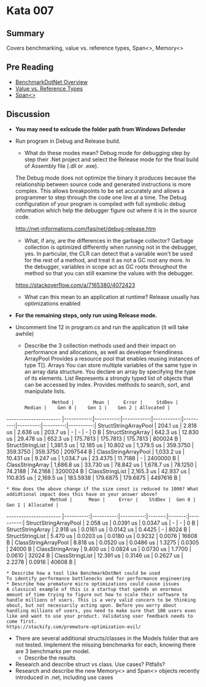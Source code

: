 # Kata 007

## Summary
Covers benchmarking, value vs. reference types, Span<>, Memory<>

## Pre Reading
- [BenchmarkDotNet Overview](https://benchmarkdotnet.org/)
- [Value vs. Reference Types](http://adamsitnik.com/Value-Types-vs-Reference-Types/)
- [Span<>](https://msdn.microsoft.com/en-us/magazine/mt814808.aspx)

## Discussion
- **You may need to exlcude the folder path from Windows Defender**
- Run program in Debug and Release build. 
    * What do these modes mean?
    Debug mode for debugging step by step their .Net project and select the Release mode for the final build of Assembly file (.dll or .exe).

    The Debug mode does not optimize the binary it produces because the relationship between source code and generated instructions is more complex. This allows breakpoints to be set accurately and allows a programmer to step through the code one line at a time. The Debug configuration of your program is compiled with full symbolic debug information which help the debugger figure out where it is in the source code.
    
    http://net-informations.com/faq/net/debug-release.htm

    * What, if any, are the differences in the garbage collector? 
    Garbage collection is optimized differently when running not in the debugger, yes. In particular, the CLR can detect that a variable won't be used for the rest of a method, and treat it as not a GC root any more. In the debugger, variables in scope act as GC roots throughout the method so that you can still examine the values with the debugger.

    https://stackoverflow.com/a/7165380/4072423
    * What can this mean to an application at runtime?
    Release usually has optimizations enabled
- **For the remaining steps, only run using Release mode.**
- Uncomment line 12 in program.cs and run the application (it will take awhile)
    * Describe the 3 collection methods used and their impact on performance and allocations, as well as developer friendliness
    ArrayPool
    Provides a resource pool that enables reusing instances of type T[].
    Arrays
    You can store multiple variables of the same type in an array data structure. You declare an array by specifying the type of its elements.
    List
    Represents a strongly typed list of objects that can be accessed by index. Provides methods to search, sort, and manipulate lists.

                    Method |       Mean |     Error |     StdDev |     Median |    Gen 0 |    Gen 1 |    Gen 2 | Allocated |
---------------------- |-----------:|----------:|-----------:|-----------:|---------:|---------:|---------:|----------:|
 StructStringArrayPool |   204.1 us |  2.818 us |   2.636 us |   203.7 us |        - |        - |        - |       0 B |
     StructStringArray |   642.3 us | 12.830 us |  29.478 us |   652.3 us | 175.7813 | 175.7813 | 175.7813 |  800024 B |
      StructStringList | 1,381.5 us | 12.185 us |  10.802 us | 1,379.5 us | 359.3750 | 359.3750 | 359.3750 | 2097544 B |
  ClassStringArrayPool | 1,033.2 us | 10.431 us |   9.247 us | 1,034.7 us |  23.4375 |  11.7188 |        - | 2400000 B |
      ClassStringArray | 1,686.8 us | 33.730 us |  78.842 us | 1,678.7 us |  78.1250 |  74.2188 |  74.2188 | 3200024 B |
       ClassStringList | 2,165.3 us | 42.937 us | 110.835 us | 2,169.5 us | 183.5938 | 179.6875 | 179.6875 | 4497616 B |


    * How does the above change if the size const is reduced to 1000? What addidtional impact does this have on your answer above?
                    Method |      Mean |     Error |    StdDev |  Gen 0 |  Gen 1 | Allocated |
---------------------- |----------:|----------:|----------:|-------:|-------:|----------:|
 StructStringArrayPool |  2.058 us | 0.0391 us | 0.0347 us |      - |      - |       0 B |
     StructStringArray |  2.918 us | 0.0161 us | 0.0142 us | 0.4425 |      - |    8024 B |
      StructStringList |  5.470 us | 0.0203 us | 0.0180 us | 0.9232 | 0.0076 |   16608 B |
  ClassStringArrayPool |  8.818 us | 0.0520 us | 0.0486 us | 1.3275 | 0.0305 |   24000 B |
      ClassStringArray |  9.400 us | 0.0824 us | 0.0730 us | 1.7700 | 0.0610 |   32024 B |
       ClassStringList | 12.391 us | 0.3146 us | 0.2627 us | 2.2278 | 0.0916 |   40608 B |

    * Describe how a tool like BenchmarkDotNet could be used
    To identify performance bottlenecks and for performance engineering
    * Describe how premature micro optimizations could cause issues
    A classical example of this is a startup that spends an enormous amount of time trying to figure out how to scale their software to handle millions of users. This is a very valid concern to be thinking about, but not necessarily acting upon. Before you worry about handling millions of users, you need to make sure that 100 users even like and want to use your product. Validating user feedback needs to come first.
    https://stackify.com/premature-optimization-evil/
- There are several additional structs/classes in the Models folder that are not tested. Implement the missing benchmarks for each, knowing there are 3 benchmarks per model.
    * Describe the results
- Research and describe struct vs class. Use cases? Pitfalls?
- Research and describe the new Memory<> and Span<> objects recently introduced in .net, including use cases
